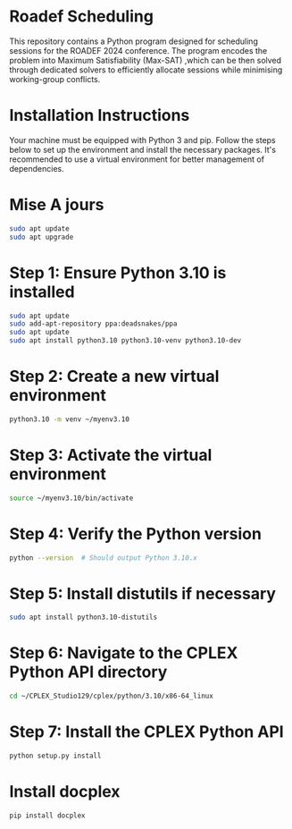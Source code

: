 # Roadef Scheduling
This repository contains a Python program designed for scheduling sessions for the ROADEF 2024 conference. The program encodes the problem into Maximum Satisfiability (Max-SAT) ,which can be then solved through dedicated solvers to efficiently allocate sessions while minimising working-group conflicts.

# Installation Instructions
Your machine must be equipped with Python 3 and pip. Follow the steps below to set up the environment and install the necessary packages. It's recommended to use a virtual environment for better management of dependencies.

# Mise A jours
```bash
sudo apt update
sudo apt upgrade
```
# Step 1: Ensure Python 3.10 is installed
```bash
sudo apt update
sudo add-apt-repository ppa:deadsnakes/ppa
sudo apt update
sudo apt install python3.10 python3.10-venv python3.10-dev
```
# Step 2: Create a new virtual environment
```bash
python3.10 -m venv ~/myenv3.10
```
# Step 3: Activate the virtual environment
```bash
source ~/myenv3.10/bin/activate
```
# Step 4: Verify the Python version
```bash
python --version  # Should output Python 3.10.x
```
# Step 5: Install distutils if necessary
```bash
sudo apt install python3.10-distutils
```
# Step 6: Navigate to the CPLEX Python API directory
```bash
cd ~/CPLEX_Studio129/cplex/python/3.10/x86-64_linux
```
# Step 7: Install the CPLEX Python API
```bash
python setup.py install
```
# Install docplex 
```bash
pip install docplex
```
